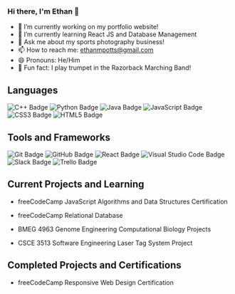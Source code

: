 ### Hi there, I'm Ethan 👋

<!--
**empotts/empotts** is a ✨ _special_ ✨ repository because its `README.md` (this file) appears on your GitHub profile.

Here are some ideas to get you started:

- 🔭 I’m currently working on ...
- 🌱 I’m currently learning ...
- 👯 I’m looking to collaborate on ...
- 🤔 I’m looking for help with ...
- 💬 Ask me about ...
- 📫 How to reach me: ...
- 😄 Pronouns: ...
- ⚡ Fun fact: ...
-->

- 🔭 I’m currently working on my portfolio website!
- 🌱 I’m currently learning React JS and Database Management
- 📸 Ask me about my sports photography business!
- 📫 How to reach me: ethanmpotts@gmail.com
- 😄 Pronouns: He/Him
- 🎺 Fun fact: I play trumpet in the Razorback Marching Band!


## Languages

![C++ Badge](https://img.shields.io/badge/C++-%2300599C.svg?logo=c%2B%2B&logoColor=white&style=flat)
 ![Python Badge](https://custom-icon-badges.demolab.com/badge/Python-000.svg?logo=python-colorful)
![Java Badge](https://custom-icon-badges.demolab.com/badge/Java-ED8B00.svg?logo=java-colorful)
![JavaScript Badge](https://img.shields.io/badge/Javascript-%23323330.svg?&logo=javascript&logoColor=%23F7DF1E&style=flat)
![CSS3 Badge](https://img.shields.io/badge/CSS-%231572B6.svg?&logo=css3&logoColor=white&style=flat) 
![HTML5 Badge](https://img.shields.io/badge/HTML5-%23E34F26.svg?&logo=html5&logoColor=white&style=flat) 





 
## Tools and Frameworks

 ![Git Badge](https://img.shields.io/badge/Git-F05032?logo=git&logoColor=fff&style=flat)
 ![GitHub Badge](https://img.shields.io/badge/GitHub-181717?logo=github&logoColor=fff&style=flat)
 ![React Badge](https://img.shields.io/badge/React-%2320232a.svg?&logo=react&logoColor=%2361DAFB&style=flat) 
 ![Visual Studio Code Badge](https://img.shields.io/badge/Visual%20Studio%20Code-007ACC?logo=visualstudiocode&logoColor=fff&style=flat)
 ![Slack Badge](https://img.shields.io/badge/Slack-4A154B?logo=slack&logoColor=fff&style=flat)
 ![Trello Badge](https://img.shields.io/badge/Trello-0052CC?logo=trello&logoColor=fff&style=flat)

## Current Projects and Learning

* freeCodeCamp JavaScript Algorithms and Data Structures Certification

* freeCodeCamp Relational Database

* BMEG 4963 Genome Engineering Computational Biology Projects

* CSCE 3513 Software Engineering Laser Tag System Project

## Completed Projects and Certifications

* freeCodeCamp Responsive Web Design Certification

